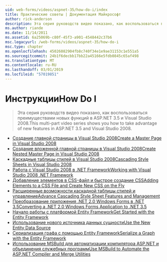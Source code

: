 ```yaml
---
uid: web-forms/videos/aspnet-35/how-do-i/index
title: Практические советы | Документация Майкрософт
author: rick-anderson
description: Эта серия руководств видео показано, как воспользоваться преимуществами новых функций в ASP.NET 3.5 и Visual Studio 2008.
ms.author: riande
ms.date: 11/14/2011
ms.assetid: 6a25069b-c80f-45f3-a901-4548442c37b6
msc.legacyurl: /web-forms/videos/aspnet-35/how-do-i
msc.type: chapter
ms.openlocfilehash: 45026082904fb8c740f34e1e9ae31153c1e551a5
ms.sourcegitcommit: 24b1f6decbb17bb22a45166e5fdb0845c65af498
ms.translationtype: MT
ms.contentlocale: ru-RU
ms.lasthandoff: 03/01/2019
ms.locfileid: "57019851"
---
```

<a name="how-do-i"></a><span data-ttu-id="1b090-103">Инструкции</span><span class="sxs-lookup"><span data-stu-id="1b090-103">How Do I</span></span>
====================
> <span data-ttu-id="1b090-104">Эта серия руководств видео показано, как воспользоваться преимуществами новых функций в ASP.NET 3.5 и Visual Studio 2008.</span><span class="sxs-lookup"><span data-stu-id="1b090-104">This multi-part video series shows you how to take advantage of new features in ASP.NET 3.5 and Visual Studio 2008.</span></span>


- [<span data-ttu-id="1b090-105">Создание главной страницы в Visual Studio 2008</span><span class="sxs-lookup"><span data-stu-id="1b090-105">Create a Master Page in Visual Studio 2008</span></span>](how-do-i-create-a-master-page-in-visual-studio-2008.md)
- [<span data-ttu-id="1b090-106">Создание вложенной главной страницы в Visual Studio 2008</span><span class="sxs-lookup"><span data-stu-id="1b090-106">Create Nested Master Page in Visual Studio 2008</span></span>](how-do-i-create-nested-master-page-in-visual-studio-2008.md)
- [<span data-ttu-id="1b090-107">Каскадные таблицы стилей в Visual Studio 2008</span><span class="sxs-lookup"><span data-stu-id="1b090-107">Cascading Style Sheets in Visual Studio 2008</span></span>](how-do-i-cascading-style-sheets-in-visual-studio-2008.md)
- [<span data-ttu-id="1b090-108">Работа с Visual Studio 2008 в .NET Framework</span><span class="sxs-lookup"><span data-stu-id="1b090-108">Working with Visual Studio 2008 .NET Framework</span></span>](how-do-i-working-with-visual-studio-2008-net-framework.md)
- [<span data-ttu-id="1b090-109">Добавление элементов в CSS-файл и быстрое создание CSS</span><span class="sxs-lookup"><span data-stu-id="1b090-109">Adding Elements to a CSS File and Create New CSS on the Fly</span></span>](how-do-i-adding-elements-to-a-css-file-and-create-new-css-on-the-fly.md)
- [<span data-ttu-id="1b090-110">Расширенные возможности каскадной таблицы стилей и управление</span><span class="sxs-lookup"><span data-stu-id="1b090-110">Advance Cascading Style Sheet Features and Management</span></span>](how-do-i-advance-cascading-style-sheet-features-and-management.md)
- [<span data-ttu-id="1b090-111">Преобразование приложения .NET 2.0 Windows Forms в .NET 3.5</span><span class="sxs-lookup"><span data-stu-id="1b090-111">Converting a .NET 2.0 Windows Forms Application to .NET 3.5</span></span>](how-do-i-converting-a-net-20-windows-forms-application-to-net-35.md)
- [<span data-ttu-id="1b090-112">Начало работы с платформой Entity Framework</span><span class="sxs-lookup"><span data-stu-id="1b090-112">Get Started with the Entity Framework</span></span>](how-do-i-get-started-with-the-entity-framework.md)
- [<span data-ttu-id="1b090-113">Использование нового источника данных сущности</span><span class="sxs-lookup"><span data-stu-id="1b090-113">Use the New Entity Data Source</span></span>](how-do-i-use-the-new-entity-data-source.md)
- [<span data-ttu-id="1b090-114">Сериализация графа с помощью Entity Framework</span><span class="sxs-lookup"><span data-stu-id="1b090-114">Serialize a Graph with the Entity Framework</span></span>](how-do-i-serialize-a-graph-with-the-entity-framework.md)
- [<span data-ttu-id="1b090-115">Использование MSBuild для автоматизации компилятора ASP.NET и объединения служебных программ</span><span class="sxs-lookup"><span data-stu-id="1b090-115">Use MSBuild to Automate the ASP.NET Compiler and Merge Utilities</span></span>](how-do-i-use-msbuild-to-automate-the-aspnet-compiler-and-merge-utilities.md)
